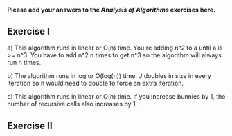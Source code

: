 #### Please add your answers to the ***Analysis of  Algorithms*** exercises here.

## Exercise I

a) This algorithm runs in linear or O(n) time. You're adding n^2 to a until a is >= n^3. You have to add n^2 n times to get n^3 so the algorithm will always run n times.


b) The algorithm runs in log or O(log(n)) time. J doubles in size in every iteration so n would need to double to force an extra iteration. 


c) This algorithm runs in linear or O(n) time. If you increase bunnies by 1, the number of recursive calls also increases by 1.

## Exercise II


